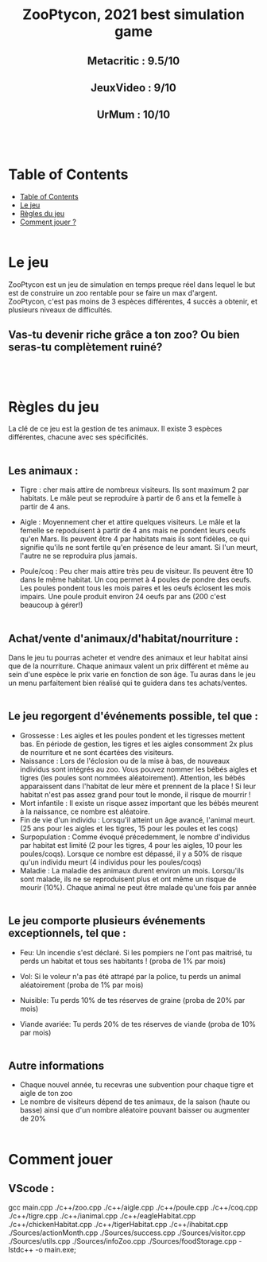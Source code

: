<h1 align="center">ZooPtycon, 2021 best simulation game</h1>

<h2 align="center">
Metacritic : 9.5/10
</h2>
<h2 align="center">
JeuxVideo : 9/10
</h2>
<h2 align="center">
UrMum : 10/10
</h2>
<br><br>

# Table of Contents

- [Table of Contents](#table-of-contents)
- [Le jeu](#le-jeu)
- [Règles du jeu](#règles-du-jeu)
- [Comment jouer ?](#comment-jouer)
<br><br>

# Le jeu

ZooPtycon est un jeu de simulation en temps preque réel dans lequel le but est de construire un zoo rentable pour se faire un max d'argent.<br>
ZooPtycon, c'est pas moins de 3 espèces différentes, 4 succès a obtenir, et plusieurs niveaux de difficultés.<br> 
## Vas-tu devenir riche grâce a ton zoo? Ou bien seras-tu complètement ruiné?
<br><br>

# Règles du jeu

La clé de ce jeu est la gestion de tes animaux. Il existe 3 espèces différentes, chacune avec ses spécificités.
<br><br>

## Les animaux :
- Tigre : cher mais attire de nombreux visiteurs. Ils sont maximum 2 par habitats. Le mâle peut se reproduire à partir de 6 ans et la femelle à partir de 4 ans.

- Aigle : Moyennement cher et attire quelques visiteurs. Le mâle et la femelle se repoduisent à partir de 4 ans mais ne pondent leurs oeufs qu'en Mars. Ils peuvent être 4 par habitats mais ils sont fidèles, ce qui signifie qu'ils ne sont fertile qu'en présence de leur amant. Si l'un meurt, l'autre ne se reproduira plus jamais.

- Poule/coq : Peu cher mais attire très peu de visiteur. Ils peuvent être 10 dans le même habitat. Un coq permet à 4 poules de pondre des oeufs. Les poules pondent tous les mois paires et les oeufs éclosent les mois impairs. Une poule produit environ 24 oeufs par ans (200 c'est beaucoup à gérer!)
<br><br>

## Achat/vente d'animaux/d'habitat/nourriture :
Dans le jeu tu pourras acheter et vendre des animaux et leur habitat ainsi que de la nourriture. Chaque animaux valent un prix différent et même au sein d'une espèce le prix varie en fonction de son âge. Tu auras dans le jeu un menu parfaitement bien réalisé qui te guidera dans tes achats/ventes.
<br><br>

## Le jeu regorgent d'événements possible, tel que :
- Grossesse : Les aigles et les poules pondent et les tigresses mettent bas. En période de gestion, les tigres et les aigles consomment 2x plus de nourriture et ne sont écartées des visiteurs.
- Naissance : Lors de l'éclosion ou de la mise à bas, de nouveaux individus sont intégrés au zoo. Vous pouvez nommer les bébés aigles et tigres (les poules sont nommées aléatoirement). Attention, les bébés apparaissent dans l'habitat de leur mère et prennent de la place ! Si leur habitat n'est pas assez grand pour tout le monde, il risque de mourrir !
- Mort infantile : Il existe un risque assez important que les bébés meurent à la naissance, ce nombre est aléatoire.
- Fin de vie d'un individu : Lorsqu'il atteint un âge avancé, l'animal meurt. (25 ans pour les aigles et les tigres, 15 pour les poules et les coqs)
- Surpopulation : Comme évoqué précedemment, le nombre d'individus par habitat est limité (2 pour les tigres, 4 pour les aigles, 10 pour les poules/coqs). Lorsque ce nombre est dépassé, il y a 50% de risque qu'un individu meurt (4 individus pour les poules/coqs)
- Maladie : La maladie des animaux durent environ un mois. Lorsqu'ils sont malade, ils ne se reproduisent plus et ont même un risque de mourir (10%). Chaque animal ne peut être malade qu'une fois par année
<br><br>

## Le jeu comporte plusieurs événements exceptionnels, tel que :
- Feu: Un incendie s'est déclaré. Si les pompiers ne l'ont pas maitrisé, tu perds un habitat et tous ses habitants ! (proba de 1% par mois)

- Vol: Si le voleur n'a pas été attrapé par la police, tu perds un animal aléatoirement (proba de 1% par mois)

- Nuisible: Tu perds 10% de tes réserves de graine (proba de 20% par mois)

- Viande avariée: Tu perds 20% de tes réserves de viande (proba de 10% par mois)
<br><br>

## Autre informations
- Chaque nouvel année, tu recevras une subvention pour chaque tigre et aigle de ton zoo
- Le nombre de visiteurs dépend de tes animaux, de la saison (haute ou basse) ainsi que d'un nombre aléatoire pouvant baisser ou augmenter de 20%
<br><br>

# Comment jouer

## VScode : <br>
gcc main.cpp ./c++/zoo.cpp ./c++/aigle.cpp ./c++/poule.cpp ./c++/coq.cpp ./c++/tigre.cpp ./c++/ianimal.cpp ./c++/eagleHabitat.cpp ./c++/chickenHabitat.cpp ./c++/tigerHabitat.cpp ./c++/ihabitat.cpp ./Sources/actionMonth.cpp ./Sources/success.cpp ./Sources/visitor.cpp ./Sources/utils.cpp ./Sources/infoZoo.cpp ./Sources/foodStorage.cpp -lstdc++ -o main.exe;


